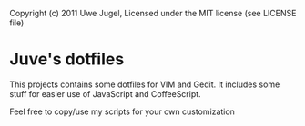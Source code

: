 Copyright (c) 2011 Uwe Jugel, Licensed under the MIT license (see LICENSE file)

Juve's dotfiles
===============

This projects contains some dotfiles for VIM and Gedit.
It includes some stuff for easier use of JavaScript and CoffeeScript.

Feel free to copy/use my scripts for your own customization


